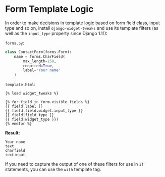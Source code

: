 # Form Template Logic

In order to make decisions in template logic based on form field class, input type and so on, install `django-widget-tweaks` and use its template filters (as well as the `input_type` property since Django 1.11):

`forms.py`:

```python
class ContactForm(forms.Form):
    name = forms.CharField(
        max_length=150,
        required=True,
        label='Your name'
    )
```

`template.html`:

```liquid
{% load widget_tweaks %}

{% for field in form.visible_fields %}
{{ field.label }}
{{ field.field.widget.input_type }}
{{ field|field_type }}
{{ field|widget_type }})
{% endfor %}
```

**Result:**

```
Your name
text
charfield
textinput
```

If you need to capture the output of one of these filters for use in `if` statements, you can use the `with` template tag.
